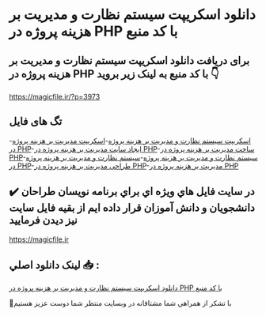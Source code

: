 # دانلود اسکریپت سیستم نظارت و مدیریت بر هزینه پروژه در PHP با کد منبع

## برای دریافت دانلود اسکریپت سیستم نظارت و مدیریت بر هزینه پروژه در PHP با کد منبع به لینک زیر بروید 👇

https://magicfile.ir/?p=3973

## تگ های فایل

-[اسکریپت سیستم نظارت و مدیریت بر هزینه پروژه](https://magicfile.ir/product/%d8%a7%d8%b3%da%a9%d8%b1%db%8c%d9%be%d8%aa-%d8%b3%db%8c%d8%b3%d8%aa%d9%85-%d9%86%d8%b8%d8%a7%d8%b1%d8%aa-%d9%88-%d9%85%d8%af%db%8c%d8%b1%db%8c%d8%aa%d8%a8%d8%b1-%d9%87%d8%b2%db%8c%d9%86%d9%87-%d9%be%d8%b1%d9%88%da%98%d9%87-php/)-[اسکریپت مدیریت بر هزینه پروژه در PHP](https://magicfile.ir/product/%d8%a7%d8%b3%da%a9%d8%b1%db%8c%d9%be%d8%aa-%d8%b3%db%8c%d8%b3%d8%aa%d9%85-%d9%86%d8%b8%d8%a7%d8%b1%d8%aa-%d9%88-%d9%85%d8%af%db%8c%d8%b1%db%8c%d8%aa%d8%a8%d8%b1-%d9%87%d8%b2%db%8c%d9%86%d9%87-%d9%be%d8%b1%d9%88%da%98%d9%87-php/)-[ایجاد سایت مدیریت بر هزینه پروژه در PHP](https://magicfile.ir/product/%d8%a7%d8%b3%da%a9%d8%b1%db%8c%d9%be%d8%aa-%d8%b3%db%8c%d8%b3%d8%aa%d9%85-%d9%86%d8%b8%d8%a7%d8%b1%d8%aa-%d9%88-%d9%85%d8%af%db%8c%d8%b1%db%8c%d8%aa%d8%a8%d8%b1-%d9%87%d8%b2%db%8c%d9%86%d9%87-%d9%be%d8%b1%d9%88%da%98%d9%87-php/)-[ساخت مدیریت بر هزینه پروژه در PHP](https://magicfile.ir/product/%d8%a7%d8%b3%da%a9%d8%b1%db%8c%d9%be%d8%aa-%d8%b3%db%8c%d8%b3%d8%aa%d9%85-%d9%86%d8%b8%d8%a7%d8%b1%d8%aa-%d9%88-%d9%85%d8%af%db%8c%d8%b1%db%8c%d8%aa%d8%a8%d8%b1-%d9%87%d8%b2%db%8c%d9%86%d9%87-%d9%be%d8%b1%d9%88%da%98%d9%87-php/)-[سیستم نظارت و مدیریت بر هزینه پروژه](https://magicfile.ir/product/%d8%a7%d8%b3%da%a9%d8%b1%db%8c%d9%be%d8%aa-%d8%b3%db%8c%d8%b3%d8%aa%d9%85-%d9%86%d8%b8%d8%a7%d8%b1%d8%aa-%d9%88-%d9%85%d8%af%db%8c%d8%b1%db%8c%d8%aa%d8%a8%d8%b1-%d9%87%d8%b2%db%8c%d9%86%d9%87-%d9%be%d8%b1%d9%88%da%98%d9%87-php/)-[سیستم نظارت و مدیریت بر هزینه پروژه در PHP](https://magicfile.ir/product/%d8%a7%d8%b3%da%a9%d8%b1%db%8c%d9%be%d8%aa-%d8%b3%db%8c%d8%b3%d8%aa%d9%85-%d9%86%d8%b8%d8%a7%d8%b1%d8%aa-%d9%88-%d9%85%d8%af%db%8c%d8%b1%db%8c%d8%aa%d8%a8%d8%b1-%d9%87%d8%b2%db%8c%d9%86%d9%87-%d9%be%d8%b1%d9%88%da%98%d9%87-php/)-[طراحی مدیریت بر هزینه پروژه در PHP](https://magicfile.ir/product/%d8%a7%d8%b3%da%a9%d8%b1%db%8c%d9%be%d8%aa-%d8%b3%db%8c%d8%b3%d8%aa%d9%85-%d9%86%d8%b8%d8%a7%d8%b1%d8%aa-%d9%88-%d9%85%d8%af%db%8c%d8%b1%db%8c%d8%aa%d8%a8%d8%b1-%d9%87%d8%b2%db%8c%d9%86%d9%87-%d9%be%d8%b1%d9%88%da%98%d9%87-php/)-[مدیریت بر هزینه پروژه در PHP](https://magicfile.ir/product/%d8%a7%d8%b3%da%a9%d8%b1%db%8c%d9%be%d8%aa-%d8%b3%db%8c%d8%b3%d8%aa%d9%85-%d9%86%d8%b8%d8%a7%d8%b1%d8%aa-%d9%88-%d9%85%d8%af%db%8c%d8%b1%db%8c%d8%aa%d8%a8%d8%b1-%d9%87%d8%b2%db%8c%d9%86%d9%87-%d9%be%d8%b1%d9%88%da%98%d9%87-php/)

## ✔️ در سايت فايل هاي ويژه اي براي برنامه نويسان طراحان دانشجويان و دانش آموزان قرار داده ايم از بقيه فايل سايت نيز ديدن فرماييد

https://magicfile.ir


## لينک دانلود اصلي 📥 :

[دانلود اسکریپت سیستم نظارت و مدیریت بر هزینه پروژه در PHP با کد منبع](https://magicfile.ir/product/%d8%a7%d8%b3%da%a9%d8%b1%db%8c%d9%be%d8%aa-%d8%b3%db%8c%d8%b3%d8%aa%d9%85-%d9%86%d8%b8%d8%a7%d8%b1%d8%aa-%d9%88-%d9%85%d8%af%db%8c%d8%b1%db%8c%d8%aa%d8%a8%d8%b1-%d9%87%d8%b2%db%8c%d9%86%d9%87-%d9%be%d8%b1%d9%88%da%98%d9%87-php/) 


🙏با تشکر از همراهي شما مشتاقانه در وبسایت منتظر شما دوست عزیز هستیم

